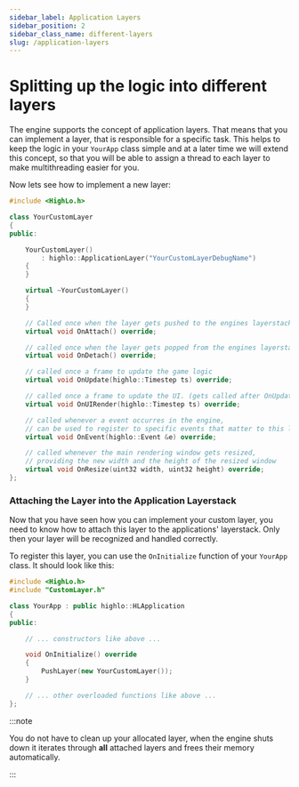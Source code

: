 ```yaml
---
sidebar_label: Application Layers
sidebar_position: 2
sidebar_class_name: different-layers
slug: /application-layers
---
```


# Splitting up the logic into different layers

The engine supports the concept of application layers. That means that you can implement a layer, that is responsible for a specific task.
This helps to keep the logic in your `YourApp` class simple and at a later time we will extend this concept, so that you will be able to assign a thread to each layer to make multithreading easier for you. 

Now lets see how to implement a new layer:

```cpp title="CustomLayer.h"
#include <HighLo.h>

class YourCustomLayer
{
public:

    YourCustomLayer()
        : highlo::ApplicationLayer("YourCustomLayerDebugName")
    {
    }

    virtual ~YourCustomLayer()
    {
    }

    // Called once when the layer gets pushed to the engines layerstack.
    virtual void OnAttach() override;

    // called once when the layer gets popped from the engines layerstack.
    virtual void OnDetach() override;

    // called once a frame to update the game logic
    virtual void OnUpdate(highlo::Timestep ts) override;

    // called once a frame to update the UI. (gets called after OnUpdate)
    virtual void OnUIRender(highlo::Timestep ts) override;

    // called whenever a event occurres in the engine,
    // can be used to register to specific events that matter to this layer
    virtual void OnEvent(highlo::Event &e) override;

    // called whenever the main rendering window gets resized,
    // providing the new width and the height of the resized window
    virtual void OnResize(uint32 width, uint32 height) override;
};
```

### Attaching the Layer into the Application Layerstack

Now that you have seen how you can implement your custom layer, you need to know how to attach this layer to the applications' layerstack. Only then your layer will be recognized and handled correctly.

To register this layer, you can use the `OnInitialize` function of your `YourApp` class. It should look like this:

```cpp title="YourApp.h"
#include <HighLo.h>
#include "CustomLayer.h"

class YourApp : public highlo::HLApplication
{
public:

    // ... constructors like above ...

	void OnInitialize() override
    {
        PushLayer(new YourCustomLayer());
    }

    // ... other overloaded functions like above ...
};
```

:::note

You do not have to clean up your allocated layer, when the engine shuts down it iterates through **all** attached layers and frees their memory automatically.

:::